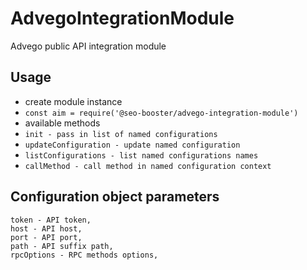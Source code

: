 # AdvegoIntegrationModule
Advego public API integration module

## Usage
* create module instance
* ``` const aim = require('@seo-booster/advego-integration-module') ```
* available methods
* ``` init - pass in list of named configurations ```
* ``` updateConfiguration - update named configuration ```
* ``` listConfigurations - list named configurations names ```
* ``` callMethod - call method in named configuration context ```
## Configuration object parameters
    token - API token,
    host - API host,
    port - API port,
    path - API suffix path,
    rpcOptions - RPC methods options,